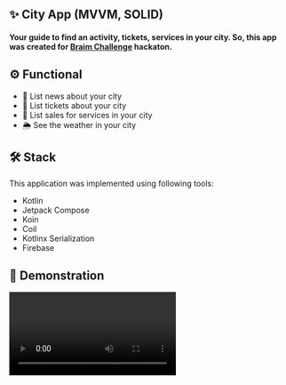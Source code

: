 ## ✨ City App (MVVM, SOLID)
#### Your guide to find an activity, tickets, services in your city. So, this app was created for [Braim Challenge](https://challenge.braim.org/landing/app_contest) hackaton.
## ⚙️ Functional 
- 📢 List news about your city
- 🎫 List tickets about your city
- 🛒 List sales for services in your city
- 🌦️ See the weather in your city
## 🛠️ Stack
This application was implemented using following tools:
- Kotlin
- Jetpack Compose
- Koin
- Coil
- Kotlinx Serialization
- Firebase
## 🎦 Demonstration 
![](app-presentation.mp4)
